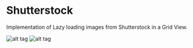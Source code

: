 # Shutterstock

Implementation of Lazy loading images from Shutterstock in a Grid View. 

![alt tag](https://cloud.githubusercontent.com/assets/5671997/8790736/9bf354b4-2f51-11e5-99dc-10e732f324c3.png)                                                                                                                                               ![alt tag](https://cloud.githubusercontent.com/assets/5671997/8790737/9bf37f0c-2f51-11e5-86b3-93fa74a45610.png)


